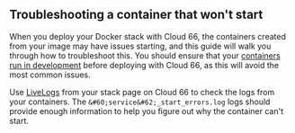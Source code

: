 ## Troubleshooting a container that won't start

When you deploy your Docker stack with Cloud 66, the containers created from your image may have issues starting, and this guide will walk you through how to troubleshoot this. You should ensure that your [containers run in development](http://blog.cloud66.com/running-docker-in-development/) before deploying with Cloud 66, as this will avoid the most common issues.

Use [LiveLogs](http://help.cloud66.com/managing-your-stack/live-logs) from your stack page on Cloud 66 to check the logs from your containers. The `&#60;service&#62;_start_errors.log` logs should provide enough information to help you figure out why the container can't start.

